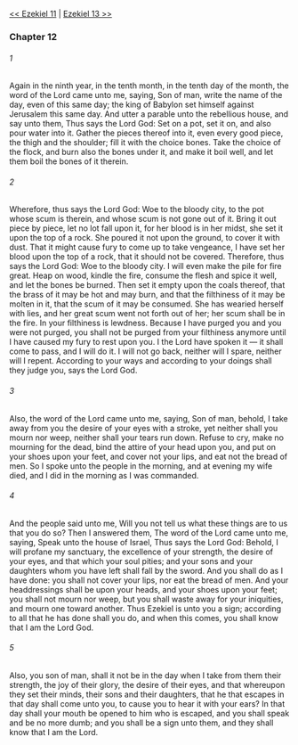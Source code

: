 [<< Ezekiel 11](Ezekiel%2011.md)  |  [Ezekiel 13 >>](Ezekiel%2013.md)

### Chapter 12
###### 1
Again in the ninth year, in the tenth month, in the tenth day of the month, the word of the Lord came unto me, saying, Son of man, write the name of the day, even of this same day; the king of Babylon set himself against Jerusalem this same day. And utter a parable unto the rebellious house, and say unto them, Thus says the Lord God: Set on a pot, set it on, and also pour water into it. Gather the pieces thereof into it, even every good piece, the thigh and the shoulder; fill it with the choice bones. Take the choice of the flock, and burn also the bones under it, and make it boil well, and let them boil the bones of it therein.

###### 2
Wherefore, thus says the Lord God: Woe to the bloody city, to the pot whose scum is therein, and whose scum is not gone out of it. Bring it out piece by piece, let no lot fall upon it, for her blood is in her midst, she set it upon the top of a rock. She poured it not upon the ground, to cover it with dust. That it might cause fury to come up to take vengeance, I have set her blood upon the top of a rock, that it should not be covered. Therefore, thus says the Lord God: Woe to the bloody city. I will even make the pile for fire great. Heap on wood, kindle the fire, consume the flesh and spice it well, and let the bones be burned. Then set it empty upon the coals thereof, that the brass of it may be hot and may burn, and that the filthiness of it may be molten in it, that the scum of it may be consumed. She has wearied herself with lies, and her great scum went not forth out of her; her scum shall be in the fire. In your filthiness is lewdness. Because I have purged you and you were not purged, you shall not be purged from your filthiness anymore until I have caused my fury to rest upon you. I the Lord have spoken it — it shall come to pass, and I will do it. I will not go back, neither will I spare, neither will I repent. According to your ways and according to your doings shall they judge you, says the Lord God.

###### 3
Also, the word of the Lord came unto me, saying, Son of man, behold, I take away from you the desire of your eyes with a stroke, yet neither shall you mourn nor weep, neither shall your tears run down. Refuse to cry, make no mourning for the dead, bind the attire of your head upon you, and put on your shoes upon your feet, and cover not your lips, and eat not the bread of men. So I spoke unto the people in the morning, and at evening my wife died, and I did in the morning as I was commanded.

###### 4
And the people said unto me, Will you not tell us what these things are to us that you do so? Then I answered them, The word of the Lord came unto me, saying, Speak unto the house of Israel, Thus says the Lord God: Behold, I will profane my sanctuary, the excellence of your strength, the desire of your eyes, and that which your soul pities; and your sons and your daughters whom you have left shall fall by the sword. And you shall do as I have done: you shall not cover your lips, nor eat the bread of men. And your headdressings shall be upon your heads, and your shoes upon your feet; you shall not mourn nor weep, but you shall waste away for your iniquities, and mourn one toward another. Thus Ezekiel is unto you a sign; according to all that he has done shall you do, and when this comes, you shall know that I am the Lord God.

###### 5
Also, you son of man, shall it not be in the day when I take from them their strength, the joy of their glory, the desire of their eyes, and that whereupon they set their minds, their sons and their daughters, that he that escapes in that day shall come unto you, to cause you to hear it with your ears? In that day shall your mouth be opened to him who is escaped, and you shall speak and be no more dumb; and you shall be a sign unto them, and they shall know that I am the Lord.